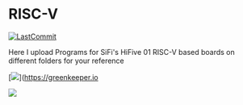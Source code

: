 # RISC-V

[![LastCommit](https://img.shields.io/github/last-commit/balaji303/RISC-V.svg?style=social)](https://github.com/balaji303/RISC-V/commits/master)

Here I upload Programs for SiFi's HiFive 01 RISC-V based boards on different folders for your reference

[![](https://badges.greenkeeper.io/nRFCloud/aws-lambda-logging.svg)](https://greenkeeper.io


<a href="https://opencollective.com/shields#backers" target="_blank"><img src="https://opencollective.com/shields/backers.svg?width=890"></a>
